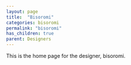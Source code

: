 ```yaml
---
layout: page
title:  "Bisoromi"
categories: bisoromi
permalink: "bisoromi"
has_children: true
parent: Designers
---
```

This is the home page for the designer, bisoromi.
